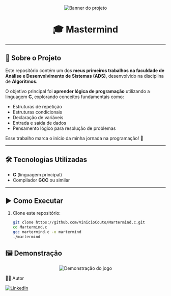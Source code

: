 <!-- Banner / Capa -->
<p align="center">
  <!-- Coloque aqui uma imagem ou print do projeto -->
  <img src="https://i.pinimg.com/originals/ad/ad/79/adad79ab8693e3f4d5866243ff3ef4f4.gif" alt="Banner do projeto" />
</p>

<h1 align="center">🎓 Mastermind</h1>

---

## 📖 Sobre o Projeto  

Este repositório contém um dos **meus primeiros trabalhos na faculdade de Análise e Desenvolvimento de Sistemas (ADS)**, desenvolvido na disciplina de **Algoritmos**.  

O objetivo principal foi **aprender lógica de programação** utilizando a linguagem **C**, explorando conceitos fundamentais como:  
- Estruturas de repetição  
- Estruturas condicionais  
- Declaração de variáveis  
- Entrada e saída de dados  
- Pensamento lógico para resolução de problemas  

Esse trabalho marca o início da minha jornada na programação! 🚀  

---

## 🛠️ Tecnologias Utilizadas  

- **C** (linguagem principal)  
- Compilador **GCC** ou similar  

---

## ▶️ Como Executar  

1. Clone este repositório:  
   ```bash
   git clone https://github.com/VinicioCouto/Martermind.c.git
   cd Martermind.c
   gcc martermind.c -o martermind
   ./martermind

## 🖼️ Demonstração
<p align="center"> <img src="https://via.placeholder.com/600x300.png?text=Exemplo+do+Programa+em+Execução" alt="Demonstração do jogo" /> </p>

👨‍💻 Autor

[![LinkedIn](https://img.shields.io/badge/LinkedIn-0A66C2?style=for-the-badge&logo=linkedin&logoColor=white)](https://www.linkedin.com/in/vin%C3%ADcio-couto-091a2b1b3/)

